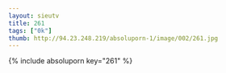 ```yaml
--- 
layout: sieutv
title: 261
tags: ["0k"]
thumb: http://94.23.248.219/absoluporn-1/image/002/261.jpg
---
```

{% include absoluporn key="261" %} 
